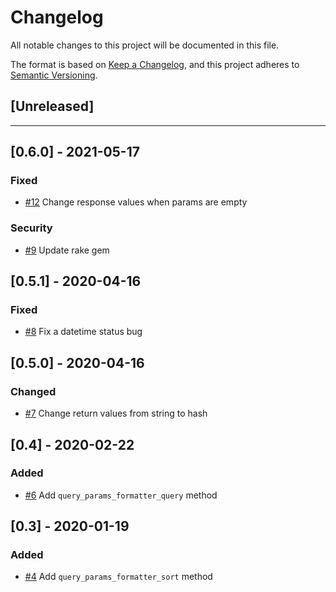 # Changelog
All notable changes to this project will be documented in this file.

The format is based on [Keep a Changelog](https://keepachangelog.com/en/1.0.0/),
and this project adheres to [Semantic Versioning](https://semver.org/spec/v2.0.0.html).

## [Unreleased]

---

## [0.6.0] - 2021-05-17
### Fixed
- [#12](https://github.com/walkersumida/senro/pull/12) Change response values when params are empty

### Security
- [#9](https://github.com/walkersumida/senro/pull/9) Update rake gem

## [0.5.1] - 2020-04-16
### Fixed
- [#8](https://github.com/walkersumida/senro/pull/8) Fix a datetime status bug

## [0.5.0] - 2020-04-16
### Changed
- [#7](https://github.com/walkersumida/senro/pull/7) Change return values from string to hash

## [0.4] - 2020-02-22
### Added
- [#6](https://github.com/walkersumida/senro/pull/6) Add `query_params_formatter_query` method

## [0.3] - 2020-01-19
### Added
- [#4](https://github.com/walkersumida/senro/pull/4) Add `query_params_formatter_sort` method
